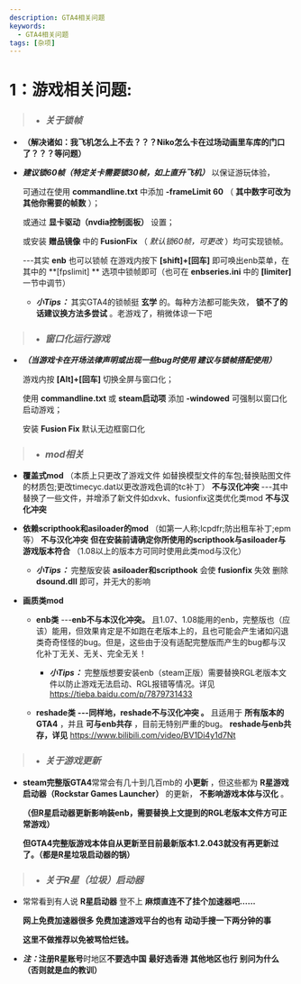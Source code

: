 ```yaml
---
description: GTA4相关问题
keywords:
  - GTA4相关问题
tags: [杂项]
---
```


# 1：游戏相关问题:

> - ### **_关于锁帧_**
  - **（解决诸如：我飞机怎么上不去？？？Niko怎么卡在过场动画里车库的门口了？？？等问题）**

  -  _**建议锁60帧（特定关卡需要锁30帧，如上直升飞机）**_ 以保证游玩体验，

        可通过在使用 **commandline.txt** 中添加 **-frameLimit 60** （ **其中数字可改为其他你需要的帧数** ）；

        或通过 **显卡驱动（nvdia控制面板）** 设置；
       
        或安装  **赠品镜像**  中的  **FusionFix**  （ _默认锁60帧，可更改_ ）均可实现锁帧。
    
        ---其实 **enb** 也可以锁帧 在游戏内按下 **[shift]+[回车]** 即可唤出enb菜单，在其中的 **[fpslimit] ** 选项中锁帧即可（也可在 **enbseries.ini** 中的 **[limiter]** 一节中调节）
     
        - **_小Tips：_** 其实GTA4的锁帧挺 **玄学** 的。每种方法都可能失效， **锁不了的话建议换方法多尝试** 。老游戏了，稍微体谅一下吧

> - ###  **_窗口化运行游戏_**
  - **_（当游戏卡在开场法律声明或出现一些bug时使用 建议与锁帧搭配使用）_** 
     
     游戏内按 **[Alt]+[回车]** 切换全屏与窗口化；
                                                                         
     使用 **commandline.txt** 或 **steam启动项** 添加  **-windowed**  可强制以窗口化启动游戏；
    
     安装  **Fusion Fix**  默认无边框窗口化

> -  ### **_mod相关_**
   - **覆盖式mod** （本质上只更改了游戏文件 如替换模型文件的车包;替换贴图文件的材质包;更改timecyc.dat以更改游戏色调的tc补丁） **不与汉化冲突** 
      ---其中替换了一些文件，并增添了新文件如dxvk、fusionfix这类优化类mod  **不与汉化冲突**                                                                                                                                                                                   

   - **依赖scripthook和asiloader的mod**  （如第一人称;lcpdfr;防出租车补丁;epm等）  **不与汉化冲突** 
  **但在安装前请确定你所使用的scripthook与asiloader与游戏版本符合** 
（1.08以上的版本方可同时使用此类mod与汉化）
      -  **_小Tips：_** 完整版安装 **asiloader和scripthook** 会使 **fusionfix** 失效 删除  **dsound.dll**  即可，并无大的影响                                                                  
   - **画质类mod**
        
      - **enb类**
---**enb不与本汉化冲突。** 且1.07、1.08能用的enb，完整版也（应该）能用，但效果肯定是不如跑在老版本上的，且也可能会产生诸如闪退类奇奇怪怪的bug。但是，这些由于没有适配完整版而产生的bug都与汉化补丁无关、无关、完全无关！
          -  **_小Tips：_** 完整版想要安装enb（steam正版）需要替换RGL老版本文件以防止游戏无法启动、RGL报错等情况。详见 https://tieba.baidu.com/p/7879731433
      
      - **reshade类** 
          **---同样地，reshade不与汉化冲突 。** 且适用于 **所有版本的GTA4** ，并且 **可与enb共存** ，目前无特别严重的bug。
          **reshade与enb共存，详见**  https://www.bilibili.com/video/BV1Di4y1d7Nt
 
> - ### **_关于游戏更新_**
-  **steam完整版GTA4**常常会有几十到几百mb的 **小更新** ，但这些都为 **R星游戏启动器（Rockstar Games Launcher）** 的更新， **不影响游戏本体与汉化** 。
      
      **（但R星启动器更新影响装enb，需要替换上文提到的RGL老版本文件方可正常游戏）** 
      
    **但GTA4完整版游戏本体自从更新至目前最新版本1.2.043就没有再更新过了。（都是R星垃圾启动器的锅）** 
> - ### **_关于R星（垃圾）启动器_**
- 常常看到有人说 **R星启动器** 登不上  **麻烦直连不了挂个加速器吧……** 
   
  **网上免费加速器很多 免费加速游戏平台的也有 动动手搜一下两分钟的事**

    **这里不做推荐以免被骂恰烂钱。** 
   
-   **_注：_**注册**R星账号**时地区**不要选中国** **最好选香港**   **其他地区也行**  **别问为什么（否则就是血的教训）** 
   
    




   
   
